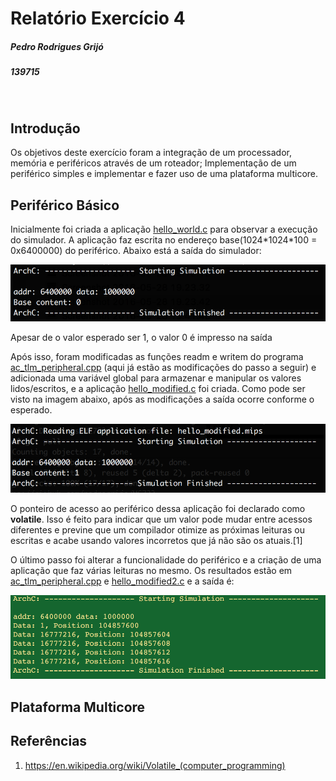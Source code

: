# Relatório Exercício 4                                                                  

##### Pedro Rodrigues Grijó
##### 139715
<br/> 

## Introdução
Os objetivos deste exercício foram a integração de um processador, memória e periféricos através de um roteador; Implementação de um periférico simples e implementar e fazer uso de uma plataforma multicore.

## Periférico Básico

Inicialmente foi criada a aplicação [hello_world.c](https://github.com/pedrogrijo/MC723/blob/master/exercicio4/hello_world.c) para observar a execução do simulador. A aplicação faz escrita no endereço base(1024\*1024\*100 = 0x6400000) do periférico. Abaixo está a saída do simulador:

![](/exercicio4/images/sim_output1.png)

Apesar de o valor esperado ser 1, o valor 0 é impresso na saída

Após isso, foram modificadas as funções readm e writem do programa [ac_tlm_peripheral.cpp](https://github.com/pedrogrijo/MC723/blob/master/exercicio4/ac_tlm_peripheral.cppc) (aqui já estão as modificações do passo a seguir) e adicionada uma variável global para armazenar e manipular os valores lidos/escritos, e a aplicação [hello_modified.c](https://github.com/pedrogrijo/MC723/blob/master/exercicio4/hello_modified.c) foi criada. Como pode ser visto na imagem abaixo, após as modificações a saída ocorre conforme o esperado.

![](/exercicio4/images/sim_output2.png)

O ponteiro de acesso ao periférico dessa aplicação foi declarado como **volatile**. Isso é feito para indicar que um valor pode mudar entre acessos diferentes e previne que um compilador otimize as próximas leituras ou escritas e acabe usando valores incorretos que já não são os atuais.[1]

O último passo foi alterar a funcionalidade do periférico e a criação de uma aplicação que faz várias leituras no mesmo. Os resultados estão em [ac_tlm_peripheral.cpp](https://github.com/pedrogrijo/MC723/blob/master/exercicio4/ac_tlm_peripheral.cppc) e [hello_modified2.c](https://github.com/pedrogrijo/MC723/blob/master/exercicio4/hello_modified2.c) e a saída é: 

![](/exercicio4/images/sim_output3.png)

## Plataforma Multicore

## Referências

1. https://en.wikipedia.org/wiki/Volatile_(computer_programming)
